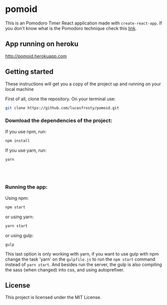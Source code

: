 # pomoid
This is an Pomodoro Timer React application made with `create-react-app`.
If you don't know what is the Pomodoro technique check this [link](https://en.wikipedia.org/wiki/Pomodoro_Technique).

## App running on heroku
http://pomoid.herokuapp.com

## Getting started
These instructions will get you a copy of the project up and running on your local machine

First of all, clone the repository. On your terminal use:
```sh
git clone https://github.com/lucasfrosty/pomoid.git
```

### Download the dependencies of the project:
If you use npm, run:
```sh
npm install
```
If you use yarn, run:
```sh
yarn
```

<br><br>
### Running the app:
Using npm:
```sh
npm start
```
or using yarn:
```sh
yarn start
```
or using gulp:
```
gulp
```
This last option is only working with yarn, if you want to use gulp with npm change the task 'yarn' on the `gulpfile.js` to run the `npm start` command instead of `yarn start`. And besides run the server, the gulp is also compiling the sass (when changed) into css, and using autoprefixer.


## License
This project is licensed under the MIT License.

